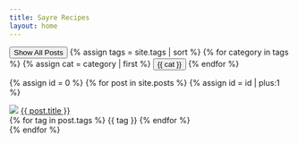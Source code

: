 ```yaml
---
title: Sayre Recipes
layout: home
---
```

<script type="text/javascript">
  function filterUsingCategory(selectedCategory) {
    var id = 0;
    {% for post in site.posts %}
      var cats = {{ post.tags | jsonify }}

      var postDiv = document.getElementById(++id);
      postDiv.style.display =
        (selectedCategory == 'All' || cats.includes(selectedCategory))
          ? 'unset'
          : 'none';
    {% endfor %}
  }
</script>

<div class="container">
    <div>
    <button id="All" onclick="filterUsingCategory('All')">
        Show All Posts
    </button>
    {% assign tags = site.tags | sort %}
    {% for category in tags %}
    {% assign cat = category | first %}
    <button id="{{ cat }}" onclick="filterUsingCategory(this.id)">
        {{ cat }}
    </button>
    {% endfor %}
    </div>

{% assign id = 0 %}
{% for post in site.posts %}
  {% assign id = id | plus:1 %}
    <div class="post" id="{{id}}">
        <a href="{{ post.link }}"><img src="{{ site.BASE_PATH }}{{ post.img }}" class="post-img"/></a>
        <a href="{{ post.link }}" class="post-title">{{ post.title }}</a>
        <div class="post-tags">
            {% for tag in post.tags %}
            <span class="post-tag"> {{ tag }} </span>
            {% endfor %}
        </div>
    </div>
{% endfor %}

</div>
